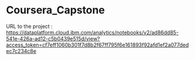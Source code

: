 # Coursera_Capstone
URL to the project : https://dataplatform.cloud.ibm.com/analytics/notebooks/v2/ad86dd85-541e-426a-ad12-c5b0439e515d/view?access_token=cf7eff1060b301f7d8b2f67ff795f6e161893f92afd1ef2a077dedec7c234c8e

